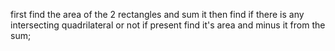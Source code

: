 first find the area of the 2 rectangles and sum it
then find if there is any intersecting quadrilateral or not
if present find it's area and minus it from the sum;
